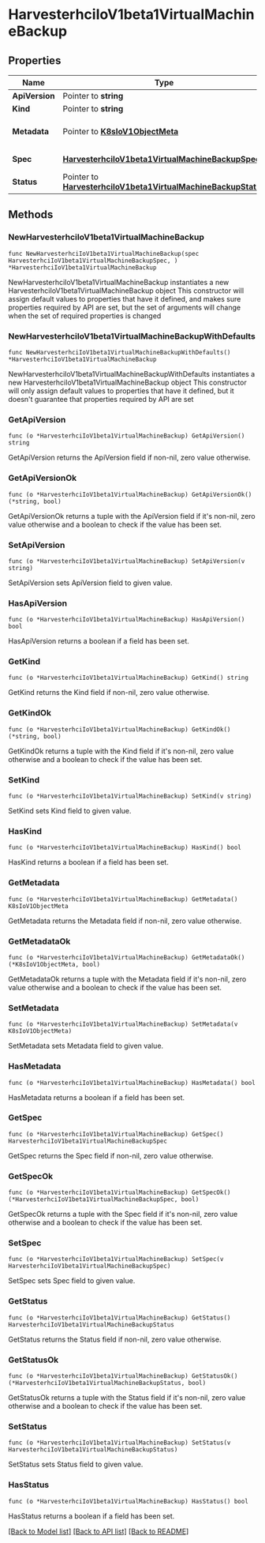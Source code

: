 # HarvesterhciIoV1beta1VirtualMachineBackup

## Properties

Name | Type | Description | Notes
------------ | ------------- | ------------- | -------------
**ApiVersion** | Pointer to **string** |  | [optional] 
**Kind** | Pointer to **string** |  | [optional] 
**Metadata** | Pointer to [**K8sIoV1ObjectMeta**](K8sIoV1ObjectMeta.md) |  | [optional] [default to {}]
**Spec** | [**HarvesterhciIoV1beta1VirtualMachineBackupSpec**](HarvesterhciIoV1beta1VirtualMachineBackupSpec.md) |  | [default to {}]
**Status** | Pointer to [**HarvesterhciIoV1beta1VirtualMachineBackupStatus**](HarvesterhciIoV1beta1VirtualMachineBackupStatus.md) |  | [optional] 

## Methods

### NewHarvesterhciIoV1beta1VirtualMachineBackup

`func NewHarvesterhciIoV1beta1VirtualMachineBackup(spec HarvesterhciIoV1beta1VirtualMachineBackupSpec, ) *HarvesterhciIoV1beta1VirtualMachineBackup`

NewHarvesterhciIoV1beta1VirtualMachineBackup instantiates a new HarvesterhciIoV1beta1VirtualMachineBackup object
This constructor will assign default values to properties that have it defined,
and makes sure properties required by API are set, but the set of arguments
will change when the set of required properties is changed

### NewHarvesterhciIoV1beta1VirtualMachineBackupWithDefaults

`func NewHarvesterhciIoV1beta1VirtualMachineBackupWithDefaults() *HarvesterhciIoV1beta1VirtualMachineBackup`

NewHarvesterhciIoV1beta1VirtualMachineBackupWithDefaults instantiates a new HarvesterhciIoV1beta1VirtualMachineBackup object
This constructor will only assign default values to properties that have it defined,
but it doesn't guarantee that properties required by API are set

### GetApiVersion

`func (o *HarvesterhciIoV1beta1VirtualMachineBackup) GetApiVersion() string`

GetApiVersion returns the ApiVersion field if non-nil, zero value otherwise.

### GetApiVersionOk

`func (o *HarvesterhciIoV1beta1VirtualMachineBackup) GetApiVersionOk() (*string, bool)`

GetApiVersionOk returns a tuple with the ApiVersion field if it's non-nil, zero value otherwise
and a boolean to check if the value has been set.

### SetApiVersion

`func (o *HarvesterhciIoV1beta1VirtualMachineBackup) SetApiVersion(v string)`

SetApiVersion sets ApiVersion field to given value.

### HasApiVersion

`func (o *HarvesterhciIoV1beta1VirtualMachineBackup) HasApiVersion() bool`

HasApiVersion returns a boolean if a field has been set.

### GetKind

`func (o *HarvesterhciIoV1beta1VirtualMachineBackup) GetKind() string`

GetKind returns the Kind field if non-nil, zero value otherwise.

### GetKindOk

`func (o *HarvesterhciIoV1beta1VirtualMachineBackup) GetKindOk() (*string, bool)`

GetKindOk returns a tuple with the Kind field if it's non-nil, zero value otherwise
and a boolean to check if the value has been set.

### SetKind

`func (o *HarvesterhciIoV1beta1VirtualMachineBackup) SetKind(v string)`

SetKind sets Kind field to given value.

### HasKind

`func (o *HarvesterhciIoV1beta1VirtualMachineBackup) HasKind() bool`

HasKind returns a boolean if a field has been set.

### GetMetadata

`func (o *HarvesterhciIoV1beta1VirtualMachineBackup) GetMetadata() K8sIoV1ObjectMeta`

GetMetadata returns the Metadata field if non-nil, zero value otherwise.

### GetMetadataOk

`func (o *HarvesterhciIoV1beta1VirtualMachineBackup) GetMetadataOk() (*K8sIoV1ObjectMeta, bool)`

GetMetadataOk returns a tuple with the Metadata field if it's non-nil, zero value otherwise
and a boolean to check if the value has been set.

### SetMetadata

`func (o *HarvesterhciIoV1beta1VirtualMachineBackup) SetMetadata(v K8sIoV1ObjectMeta)`

SetMetadata sets Metadata field to given value.

### HasMetadata

`func (o *HarvesterhciIoV1beta1VirtualMachineBackup) HasMetadata() bool`

HasMetadata returns a boolean if a field has been set.

### GetSpec

`func (o *HarvesterhciIoV1beta1VirtualMachineBackup) GetSpec() HarvesterhciIoV1beta1VirtualMachineBackupSpec`

GetSpec returns the Spec field if non-nil, zero value otherwise.

### GetSpecOk

`func (o *HarvesterhciIoV1beta1VirtualMachineBackup) GetSpecOk() (*HarvesterhciIoV1beta1VirtualMachineBackupSpec, bool)`

GetSpecOk returns a tuple with the Spec field if it's non-nil, zero value otherwise
and a boolean to check if the value has been set.

### SetSpec

`func (o *HarvesterhciIoV1beta1VirtualMachineBackup) SetSpec(v HarvesterhciIoV1beta1VirtualMachineBackupSpec)`

SetSpec sets Spec field to given value.


### GetStatus

`func (o *HarvesterhciIoV1beta1VirtualMachineBackup) GetStatus() HarvesterhciIoV1beta1VirtualMachineBackupStatus`

GetStatus returns the Status field if non-nil, zero value otherwise.

### GetStatusOk

`func (o *HarvesterhciIoV1beta1VirtualMachineBackup) GetStatusOk() (*HarvesterhciIoV1beta1VirtualMachineBackupStatus, bool)`

GetStatusOk returns a tuple with the Status field if it's non-nil, zero value otherwise
and a boolean to check if the value has been set.

### SetStatus

`func (o *HarvesterhciIoV1beta1VirtualMachineBackup) SetStatus(v HarvesterhciIoV1beta1VirtualMachineBackupStatus)`

SetStatus sets Status field to given value.

### HasStatus

`func (o *HarvesterhciIoV1beta1VirtualMachineBackup) HasStatus() bool`

HasStatus returns a boolean if a field has been set.


[[Back to Model list]](../README.md#documentation-for-models) [[Back to API list]](../README.md#documentation-for-api-endpoints) [[Back to README]](../README.md)



